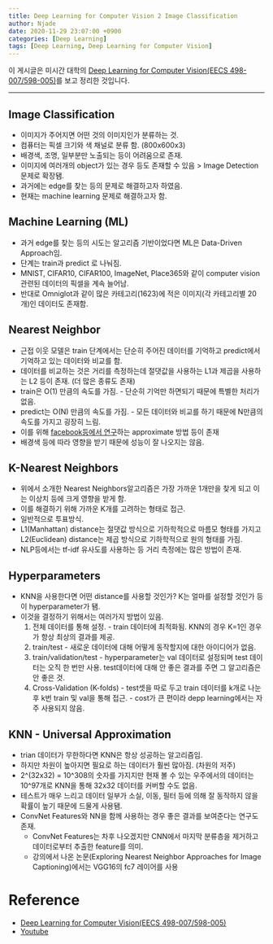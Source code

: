 ```yaml
---
title: Deep Learning for Computer Vision 2 Image Classification
author: Njade
date: 2020-11-29 23:07:00 +0900
categories: [Deep Learning]
tags: [Deep Learning, Deep Learning for Computer Vision]
---
```


이 게시글은 미시간 대학의 [Deep Learning for Computer Vision(EECS 498-007/598-005)](https://web.eecs.umich.edu/~justincj/teaching/eecs498/FA2020/)를 보고 정리한 것입니다.

---

## Image Classification
- 이미지가 주어지면 어떤 것의 이미지인가 분류하는 것.
- 컴퓨터는 픽셀 크기와 색 채널로 분류 함. (800x600x3)
- 배경색, 조명, 일부분만 노출되는 등이 어려움으로 존재.
- 이미지에 여러개의 object가 있는 경우 등도 존재할 수 있음 > Image Detection 문제로 확장됌.
- 과거에는 edge를 찾는 등의 문제로 해결하고자 하였음.
- 현재는 machine learning 문제로 해결하고자 함.

## Machine Learning (ML)
- 과거 edge를 찾는 등의 시도는 알고리즘 기반이었다면 ML은 Data-Driven Approach임.
- 단계는 train과 predict 로 나눠짐.
- MNIST, CIFAR10, CIFAR100, ImageNet, Place365와 같이 computer vision관련된 데이터의 픽셀을 계속 늘어남.
- 반대로 Omniglot과 같이 많은 카테고리(1623)에 적은 이미지(각 카테고리별 20개)인 데이터도 존재함.

## Nearest Neighbor
- 근접 이웃 모델은 train 단계에서는 단순히 주어진 데이터를 기억하고 predict에서 기억하고 있는 데이터와 비교를 함.
- 데이터를 비교하는 것은 거리를 측정하는데 절댓값을 사용하는 L1과 제곱을 사용하는 L2 등이 존재. (더 많은 종류도 존재)
- train은 O(1) 만큼의 속도를 가짐. - 단순히 기억만 하면되기 때문에 특별한 처리가 없음.
- predict는 O(N) 만큼의 속도를 가짐. - 모든 데이터와 비교를 하기 때문에 N만큼의 속도를 가지고 굉장히 느림.
- 이를 위해 [facebook등에서 연구](https://github.com/facebookresearch/faiss)하는 approximate 방법 등이 존재 
- 배경색 등에 따라 영향을 받기 때문에 성능이 잘 나오지는 않음.

## K-Nearest Neighbors
- 위에서 소개한 Nearest Neighbors알고리즘은 가장 가까운 1개만을 찾게 되고 이는 이상치 등에 크게 영향을 받게 함.
- 이를 해결하기 위해 가까운 K개를 고려하는 형태로 접근.
- 일반적으로 투표방식.
- L1(Manhattan) distance는 절댓값 방식으로 기하학적으로 마름모 형태를 가지고 L2(Euclidean) distance는 제곱 방식으로 기하학적으로 원의 형태를 가짐.
- NLP등에서는 tf-idf 유사도를 사용하는 등 거리 측정에는 많은 방법이 존재.

## Hyperparameters
- KNN을 사용한다면 어떤 distance를 사용할 것인가? K는 얼마를 설정할 것인가 등이 hyperparameter가 됌.
- 이것을 결정하기 위해서는 여러가지 방법이 있음.
    1. 전체 데이터를 통해 설정. - train 데이터에 최적화됨. KNN의 경우 K=1인 경우가 항상 최상의 결과를 제공.
    2. train/test - 새로운 데이터에 대해 어떻게 동작할지에 대한 아이디어가 없음.
    3. train/validation/test - hyperparameter는 val 데이터로 설정되며 test 데이터는 오직 한 번만 사용. test데이터에 대해 안 좋은 결과를 주면 그 알고리즘은 안 좋은 것.
    4. Cross-Validation (K-folds) - test셋을 따로 두고 train 데이터를 k개로 나눈 후 k번 train 및 val을 통해 접근. - cost가 큰 편이라 depp learning에서는 자주 사용되지 않음.

## KNN - Universal Approximation
- trian 데이터가 무한하다면 KNN은 항상 성공하는 알고리즘임.
- 하지만 차원이 높아지면 필요로 하는 데이터가 훨씬 많아짐. (차원의 저주)
- 2^(32x32) = 10^308의 숫자를 가지지만 현재 볼 수 있는 우주에서의 데이터는 10^97개로 KNN을 통해 32x32 데이터를 커버할 수도 없음.
- 테스트가 매우 느리고 데이터 일부가 소실, 이동, 필터 등에 의해 잘 동작하지 않을 확률이 높기 때문에 드물게 사용됌.
- ConvNet Features와 NN을 함께 사용하는 경우 좋은 결과를 보여준다는 연구도 존재.
    - ConvNet Features는 차후 나오겠지만 CNN에서 마지막 분류층을 제거하고 데이터로부터 추출한 feature를 의미.
    - 강의에서 나온 논문(Exploring Nearest Neighbor Approaches for Image Captioning)에서는 VGG16의 fc7 레이어를 사용

# Reference
- [Deep Learning for Computer Vision(EECS 498-007/598-005)](https://web.eecs.umich.edu/~justincj/teaching/eecs498/FA2020/)
- [Youtube](https://www.youtube.com/watch?v=dJYGatp4SvA&list=PL5-TkQAfAZFbzxjBHtzdVCWE0Zbhomg7r)
